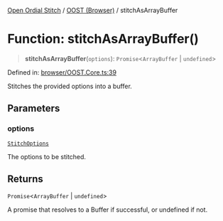 [Open Ordial Stitch](../../README.md) / [OOST (Browser)](../README.md) / stitchAsArrayBuffer

# Function: stitchAsArrayBuffer()

> **stitchAsArrayBuffer**(`options`): `Promise`\<`ArrayBuffer` \| `undefined`\>

Defined in: [browser/OOST.Core.ts:39](https://github.com/open-ordinal/open-ordinal-stitch/blob/d38962cb789f4775e408d6021fab719d9aa7686e/src/browser/OOST.Core.ts#L39)

Stitches the provided options into a buffer.

## Parameters

### options

[`StitchOptions`](../classes/StitchOptions.md)

The options to be stitched.

## Returns

`Promise`\<`ArrayBuffer` \| `undefined`\>

A promise that resolves to a Buffer if successful, or undefined if not.
